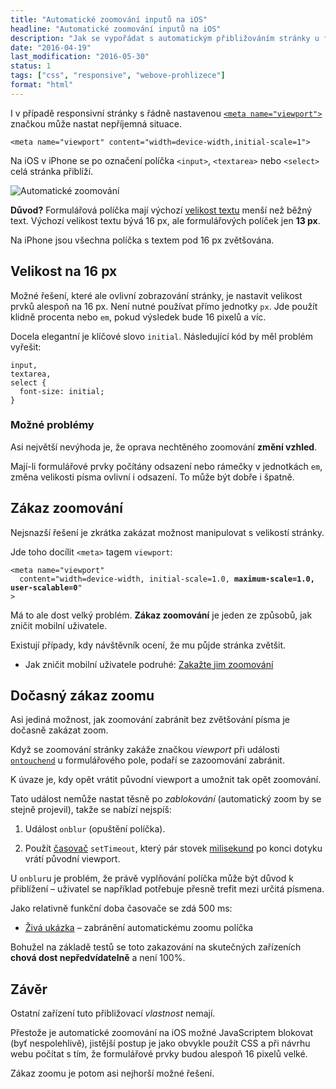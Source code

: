 ```yaml
---
title: "Automatické zoomování inputů na iOS"
headline: "Automatické zoomování inputů na iOS"
description: "Jak se vypořádat s automatickým přibližováním stránky u formulářových prvků na iPhonech."
date: "2016-04-19"
last_modification: "2016-05-30"
status: 1
tags: ["css", "responsive", "webove-prohlizece"]
format: "html"
---
```


<p>I v případě responsivní stránky s řádně nastavenou <a href="/meta-viewport"><code>&lt;meta name="viewport"></code></a> značkou může nastat nepříjemná situace.</p>



<pre><code>&lt;meta name="viewport" content="width=device-width,initial-scale=1"></code></pre>



<p>Na iOS v iPhone se po označení políčka <code>&lt;input></code>, <code>&lt;textarea></code> nebo <code>&lt;select></code> celá stránka přiblíží.</p>

<p><img src="/files/ios-zoom-inputu/auto-zoom.gif" alt="Automatické zoomování" class="border"></p>














<p><b>Důvod?</b> Formulářová políčka mají výchozí <a href="/font#size">velikost textu</a> menší než běžný text. Výchozí velikost textu bývá 16 px, ale formulářových políček jen <b>13 px</b>.</p>

<p>Na iPhone jsou všechna políčka s textem pod 16 px zvětšována.</p>




<h2 id="velikost">Velikost na 16 px</h2>


<p>Možné řešení, které ale ovlivní zobrazování stránky, je nastavit velikost prvků alespoň na 16 px. Není nutné používat přímo jednotky <code>px</code>. Jde použít klidně procenta nebo <code>em</code>, pokud výsledek bude 16 pixelů a víc.</p>

<p>Docela elegantní je klíčové slovo <code>initial</code>. Následující kód by měl problém vyřešit:</p>

<pre><code>input, 
textarea,
select {
  font-size: initial;
}</code></pre>









<h3 id="problemy">Možné problémy</h3>

<p>Asi největší nevýhoda je, že oprava nechtěného zoomování <b>změní vzhled</b>.</p>

<p>Mají-li formulářové prvky počítány odsazení nebo rámečky v jednotkách <code>em</code>, změna velikosti písma ovlivní i odsazení. To může být dobře i špatně.</p>






<h2 id="zakazat">Zákaz zoomování</h2>


<p>Nejsnazší řešení je zkrátka zakázat možnost manipulovat s velikostí stránky.</p>


<p>Jde toho docílit <code>&lt;meta></code> tagem <code>viewport</code>:</p>

<pre><code>&lt;meta name="viewport" 
  content="width=device-width, initial-scale=1.0, <b>maximum-scale=1.0, user-scalable=0</b>"
></code></pre>









<p>Má to ale dost velký problém. <b>Zákaz zoomování</b> je jeden ze způsobů, jak zničit mobilní uživatele.</p>

<p>Existují případy, kdy návštěvník ocení, že mu půjde stránka zvětšit.</p>

<div class="external-content">
  <ul>
    <li>Jak zničit mobilní uživatele podruhé: <a href="http://www.vzhurudolu.cz/blog/48-znicit-mobilistu-2#10-zakazte-jim-zoomovani">Zakažte jim zoomování</a></li>
  </ul>
</div>

<h2 id="js">Dočasný zákaz zoomu</h2>

<p>Asi jediná možnost, jak zoomování zabránit bez zvětšování písma je dočasně zakázat zoom.</p>

<p>Když se zoomování stránky zakáže značkou <i lang="en">viewport</i> při události <a href="/udalosti-mysi#ontouchstart"><code>ontouchend</code></a> u formulářového pole, podaří se zazoomování zabránit.</p>

<p>K úvaze je, kdy opět vrátit původní viewport a umožnit tak opět zoomování.</p>

<p>Tato událost nemůže nastat těsně po <i>zablokování</i> (automatický zoom by se stejně projevil), takže se nabízí nejspíš:</p>

<ol>
  <li>
    <p>Událost <code>onblur</code> (opuštění políčka).</p>
  </li>
  <li>
    <p>Použít <a href="/odpocitavani#js">časovač</a> <code>setTimeout</code>, který pár stovek <a href="/ms">milisekund</a> po konci dotyku vrátí původní viewport.</p>
  </li>
</ol>

<p>U <code>onblur</code>u je problém, že právě vyplňování políčka může být důvod k přiblížení – uživatel se například potřebuje přesně trefit mezi určitá písmena.</p>

<p>Jako relativně funkční doba časovače se zdá 500 ms:</p>

<div class="external-content">
  <ul>
    <li><a href="https://kod.djpw.cz/jzwb">Živá ukázka</a> – zabránění automatickému zoomu políčka</li>
  </ul>
</div>

<p>Bohužel na základě testů se toto zakazování na skutečných zařízeních <b>chová dost nepředvídatelně</b> a není 100%.</p>


<h2 id="zaver">Závěr</h2>

<p>Ostatní zařízení tuto přibližovací <i>vlastnost</i> nemají.</p>

<p>Přestože je automatické zoomování na iOS možné JavaScriptem blokovat (byť nespolehlivě), jistější postup je jako obvykle použít CSS a při návrhu webu počítat s tím, že formulářové prvky budou alespoň 16 pixelů velké.</p>

<p>Zákaz zoomu je potom asi nejhorší možné řešení.</p>